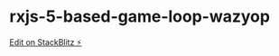 # rxjs-5-based-game-loop-wazyop

[Edit on StackBlitz ⚡️](https://stackblitz.com/edit/rxjs-5-based-game-loop-wazyop)